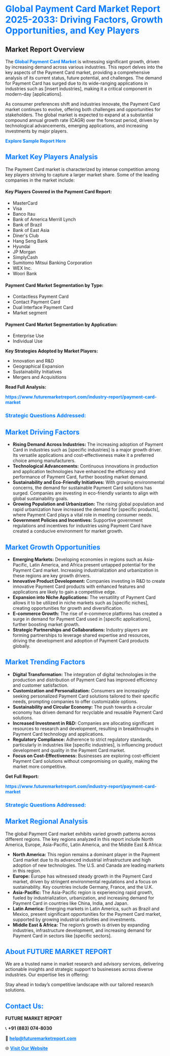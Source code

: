 <h1 style="color: #007BFF;">Global Payment Card Market Report 2025-2033: Driving Factors, Growth Opportunities, and Key Players</h1>

<section id="overview">
<h2>Market Report Overview</h2>
<p>The <a href="https://www.futuremarketreport.com/industry-report/payment-card-market" style="color: #007BFF; text-decoration: none;"><strong>Global Payment Card Market</strong></a> is witnessing significant growth, driven by increasing demand across various industries. This report delves into the key aspects of the Payment Card market, providing a comprehensive analysis of its current status, future potential, and challenges. The demand for Payment Card has surged due to its wide-ranging applications in industries such as [insert industries], making it a critical component in modern-day [applications].</p>
<p>As consumer preferences shift and industries innovate, the Payment Card market continues to evolve, offering both challenges and opportunities for stakeholders. The global market is expected to expand at a substantial compound annual growth rate (CAGR) over the forecast period, driven by technological advancements, emerging applications, and increasing investments by major players.</p>
</section>

<section id="overview">
<p><a href="https://www.futuremarketreport.com/request-sample/reportId=106703" style="color: #007BFF; text-decoration: none;"><strong>Explore Sample Report Here</strong></a></p>
</section>

<section id="key-players">
<h2 style="color: #007BFF;">Market Key Players Analysis</h2>
<p>The Payment Card market is characterized by intense competition among key players striving to capture a larger market share. Some of the leading companies in the market include:</p>
<h4>Key Players Covered in the Payment Card Report:</h4>
<ul><li>MasterCard</li><li>Visa</li><li>Banco Itau</li><li>Bank of America Merrill Lynch</li><li>Bank of Brazil</li><li>Bank of East Asia</li><li>Diner&#039;s Club</li><li>Hang Seng Bank</li><li>Hyundai</li><li>JP Morgan</li><li>SimplyCash</li><li>Sumitomo Mitsui Banking Corporation</li><li>WEX Inc.</li><li>Woori Bank</li></ul>
<h4>Payment Card Market Segmentation by Type:</h4>
<ul><li>Contactless Payment Card</li><li>Contact Payment Card</li><li>Dual Interface Payment Card</li><li>Market segment</li></ul>

<h4>Payment Card Market Segmentation by Application:</h4>
<ul><li>Enterprise Use</li><li>Individual Use</li></ul>
<p><strong>Key Strategies Adopted by Market Players:</strong></p>
<ul>
<li>Innovation and R&D</li>
<li>Geographical Expansion</li>
<li>Sustainability Initiatives</li>
<li>Mergers and Acquisitions</li>
</ul>
</section>

<section>
<p><strong>Read Full Analysis: </strong></p><a href="https://www.futuremarketreport.com/industry-report/payment-card-market" style="color: #007BFF; text-decoration: none;"><strong>https://www.futuremarketreport.com/industry-report/payment-card-market</strong></a>
<h3 style="color: #007BFF;">Strategic Questions Addressed:</h3>
</section>

<section id="driving-factors">
<h2 style="color: #007BFF;">Market Driving Factors</h2>
<ul>
<li><strong>Rising Demand Across Industries:</strong> The increasing adoption of Payment Card in industries such as [specific industries] is a major growth driver. Its versatile applications and cost-effectiveness make it a preferred choice among manufacturers.</li>
<li><strong>Technological Advancements:</strong> Continuous innovations in production and application technologies have enhanced the efficiency and performance of Payment Card, further boosting market demand.</li>
<li><strong>Sustainability and Eco-Friendly Initiatives:</strong> With growing environmental concerns, the demand for sustainable Payment Card solutions has surged. Companies are investing in eco-friendly variants to align with global sustainability goals.</li>
<li><strong>Growing Population and Urbanization:</strong> The rising global population and rapid urbanization have increased the demand for [specific products], where Payment Card plays a vital role in meeting consumer needs.</li>
<li><strong>Government Policies and Incentives:</strong> Supportive government regulations and incentives for industries using Payment Card have created a conducive environment for market growth.</li>
</ul>
</section>

<section id="growth-opportunities">
<h2 style="color: #007BFF;">Market Growth Opportunities</h2>
<ul>
<li><strong>Emerging Markets:</strong> Developing economies in regions such as Asia-Pacific, Latin America, and Africa present untapped potential for the Payment Card market. Increasing industrialization and urbanization in these regions are key growth drivers.</li>
<li><strong>Innovative Product Development:</strong> Companies investing in R&D to create innovative Payment Card products with enhanced features and applications are likely to gain a competitive edge.</li>
<li><strong>Expansion into Niche Applications:</strong> The versatility of Payment Card allows it to be utilized in niche markets such as [specific niches], creating opportunities for growth and diversification.</li>
<li><strong>E-commerce Growth:</strong> The rise of e-commerce platforms has created a surge in demand for Payment Card used in [specific applications], further boosting market growth.</li>
<li><strong>Strategic Partnerships and Collaborations:</strong> Industry players are forming partnerships to leverage shared expertise and resources, driving the development and adoption of Payment Card products globally.</li>
</ul>
</section>

<section id="trending-factors">
<h2 style="color: #007BFF;">Market Trending Factors</h2>
<ul>
<li><strong>Digital Transformation:</strong> The integration of digital technologies in the production and distribution of Payment Card has improved efficiency and customer satisfaction.</li>
<li><strong>Customization and Personalization:</strong> Consumers are increasingly seeking personalized Payment Card solutions tailored to their specific needs, prompting companies to offer customizable options.</li>
<li><strong>Sustainability and Circular Economy:</strong> The push towards a circular economy has driven demand for recyclable and reusable Payment Card solutions.</li>
<li><strong>Increased Investment in R&D:</strong> Companies are allocating significant resources to research and development, resulting in breakthroughs in Payment Card technology and applications.</li>
<li><strong>Regulatory Compliance:</strong> Adherence to strict regulatory standards, particularly in industries like [specific industries], is influencing product development and quality in the Payment Card market.</li>
<li><strong>Focus on Cost-Effectiveness:</strong> Businesses are exploring cost-efficient Payment Card solutions without compromising on quality, making the market more competitive.</li>
</ul>
</section>

<section>
<p><strong>Get Full Report: </strong></p><a href="https://www.futuremarketreport.com/industry-report/payment-card-market" style="color: #007BFF; text-decoration: none;"><strong>https://www.futuremarketreport.com/industry-report/payment-card-market</strong></a>
<h3 style="color: #007BFF;">Strategic Questions Addressed:</h3>
</section>


<section id="regional-analysis">
<h2 style="color: #007BFF;">Market Regional Analysis</h2>
<p>The global Payment Card market exhibits varied growth patterns across different regions. The key regions analyzed in this report include North America, Europe, Asia-Pacific, Latin America, and the Middle East & Africa:</p>
<ul>
<li><strong>North America:</strong> This region remains a dominant player in the Payment Card market due to its advanced industrial infrastructure and high adoption of new technologies. The U.S. and Canada are leading markets in this region.</li>
<li><strong>Europe:</strong> Europe has witnessed steady growth in the Payment Card market, driven by stringent environmental regulations and a focus on sustainability. Key countries include Germany, France, and the U.K.</li>
<li><strong>Asia-Pacific:</strong> The Asia-Pacific region is experiencing rapid growth, fueled by industrialization, urbanization, and increasing demand for Payment Card in countries like China, India, and Japan.</li>
<li><strong>Latin America:</strong> Emerging markets in Latin America, such as Brazil and Mexico, present significant opportunities for the Payment Card market, supported by growing industrial activities and investments.</li>
<li><strong>Middle East & Africa:</strong> The region’s growth is driven by expanding industries, infrastructure development, and increasing demand for Payment Card in sectors like [specific sectors].</li>
</ul>
</section>

<footer>
<h2 style="color: #007BFF;">About FUTURE MARKET REPORT</h2>
<p>We are a trusted name in market research and advisory services, delivering actionable insights and strategic support to businesses across diverse industries. Our expertise lies in offering:</p>

<p>Stay ahead in today’s competitive landscape with our tailored research solutions.</p>

<h2 style="color: #007BFF;">Contact Us:</h2>
<p><strong>FUTURE MARKET REPORT</strong></p>
<p>📞 <strong>+91 (883) 074-8030</strong></p>
<p>📧 <strong><a href="mailto:help@futuremarketreport.com" style="color: #007BFF;">help@futuremarketreport.com</a></strong></p>
<p>🌐 <strong><a href="https://www.futuremarketreport.com/" style="color: #007BFF;">Visit Our Website</a></strong></p>
</footer>